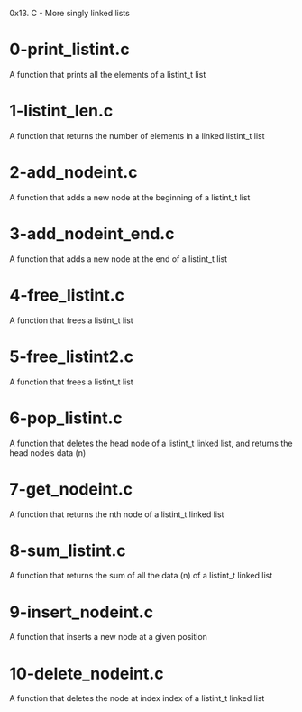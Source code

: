 0x13. C - More singly linked lists

# 0-print_listint.c
A function that prints all the elements of a listint_t list

# 1-listint_len.c
A function that returns the number of elements in a linked listint_t list

# 2-add_nodeint.c
A function that adds a new node at the beginning of a listint_t list

# 3-add_nodeint_end.c
A function that adds a new node at the end of a listint_t list

# 4-free_listint.c
A function that frees a listint_t list

# 5-free_listint2.c
A function that frees a listint_t list

# 6-pop_listint.c
A function that deletes the head node of a listint_t linked list, and returns the head node’s data (n)

# 7-get_nodeint.c
A function that returns the nth node of a listint_t linked list

# 8-sum_listint.c
A function that returns the sum of all the data (n) of a listint_t linked list

# 9-insert_nodeint.c
A function that inserts a new node at a given position

# 10-delete_nodeint.c
A function that deletes the node at index index of a listint_t linked list
